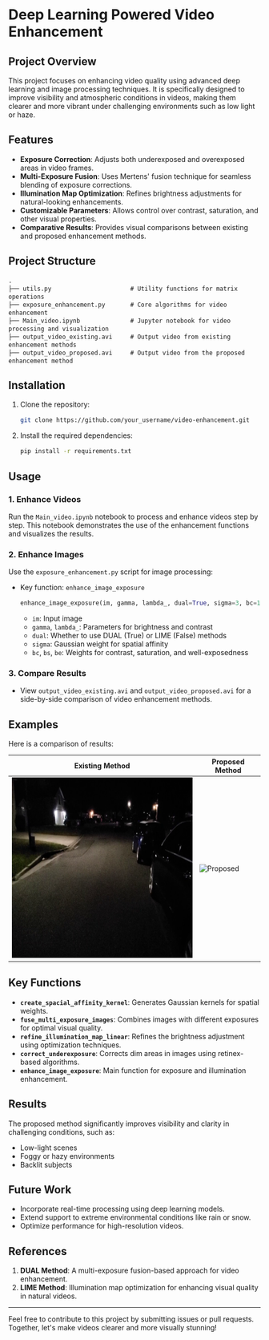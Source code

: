 # Deep Learning Powered Video Enhancement

## Project Overview

This project focuses on enhancing video quality using advanced deep learning and image processing techniques. It is specifically designed to improve visibility and atmospheric conditions in videos, making them clearer and more vibrant under challenging environments such as low light or haze.

## Features

- **Exposure Correction**: Adjusts both underexposed and overexposed areas in video frames.
- **Multi-Exposure Fusion**: Uses Mertens' fusion technique for seamless blending of exposure corrections.
- **Illumination Map Optimization**: Refines brightness adjustments for natural-looking enhancements.
- **Customizable Parameters**: Allows control over contrast, saturation, and other visual properties.
- **Comparative Results**: Provides visual comparisons between existing and proposed enhancement methods.

## Project Structure

```plaintext
.
├── utils.py                      # Utility functions for matrix operations
├── exposure_enhancement.py       # Core algorithms for video enhancement
├── Main_video.ipynb              # Jupyter notebook for video processing and visualization
├── output_video_existing.avi     # Output video from existing enhancement methods
├── output_video_proposed.avi     # Output video from the proposed enhancement method
```

## Installation

1. Clone the repository:
   ```bash
   git clone https://github.com/your_username/video-enhancement.git
   ```
2. Install the required dependencies:
   ```bash
   pip install -r requirements.txt
   ```

## Usage

### 1. Enhance Videos
Run the `Main_video.ipynb` notebook to process and enhance videos step by step. This notebook demonstrates the use of the enhancement functions and visualizes the results.

### 2. Enhance Images
Use the `exposure_enhancement.py` script for image processing:
- Key function: `enhance_image_exposure`
  ```python
  enhance_image_exposure(im, gamma, lambda_, dual=True, sigma=3, bc=1, bs=1, be=1)
  ```
  - `im`: Input image
  - `gamma`, `lambda_`: Parameters for brightness and contrast
  - `dual`: Whether to use DUAL (True) or LIME (False) methods
  - `sigma`: Gaussian weight for spatial affinity
  - `bc`, `bs`, `be`: Weights for contrast, saturation, and well-exposedness

### 3. Compare Results
- View `output_video_existing.avi` and `output_video_proposed.avi` for a side-by-side comparison of video enhancement methods.

## Examples

Here is a comparison of results:

| **Existing Method**       | **Proposed Method**       |
|---------------------------|---------------------------|
| ![Existing](https://github.com/saikumaryadav0008/DEEP-LEARNING-MODEL/blob/main/input_frame_1.png) | ![Proposed]([output_video_proposed.avi](https://github.com/saikumaryadav0008/DEEP-LEARNING-MODEL/blob/main/output_frame_1.png)) |

## Key Functions

- **`create_spacial_affinity_kernel`**: Generates Gaussian kernels for spatial weights.
- **`fuse_multi_exposure_images`**: Combines images with different exposures for optimal visual quality.
- **`refine_illumination_map_linear`**: Refines the brightness adjustment using optimization techniques.
- **`correct_underexposure`**: Corrects dim areas in images using retinex-based algorithms.
- **`enhance_image_exposure`**: Main function for exposure and illumination enhancement.

## Results

The proposed method significantly improves visibility and clarity in challenging conditions, such as:
- Low-light scenes
- Foggy or hazy environments
- Backlit subjects

## Future Work

- Incorporate real-time processing using deep learning models.
- Extend support to extreme environmental conditions like rain or snow.
- Optimize performance for high-resolution videos.

## References

1. **DUAL Method**: A multi-exposure fusion-based approach for video enhancement.
2. **LIME Method**: Illumination map optimization for enhancing visual quality in natural videos.

---

Feel free to contribute to this project by submitting issues or pull requests. Together, let's make videos clearer and more visually stunning!

